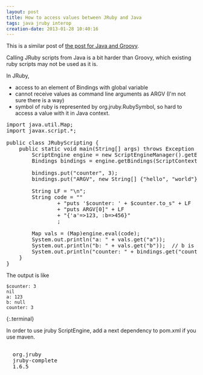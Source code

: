 ```yaml
---
layout: post
title: How to access values between JRuby and Java
tags: java jruby interop
creation-date: 2013-01-28 10:40:16
---
```

This is a similar post of [the post for Java and Groovy][interopjavagroovy].

  [interopjavagroovy]: 2013/01/27/interoperability_between_java_and_groovy.html

Calling JRuby scripts from Java is a bit harder than Groovy, which existing ruby scripts may not be used as it is.

In JRuby,

- access to an element of Bindings with global variable
- cannot receive values as command line arguments as ARGV (I'm not sure there is a way)
- symbol of ruby is represented by org.jruby.RubySymbol, so hard to access a value with it in Java context.

<pre class='brush:java'>
import java.util.Map;
import javax.script.*;

public class JRubyScripting {
	public static void main(String[] args) throws Exception {
		ScriptEngine engine = new ScriptEngineManager().getEngineByName("ruby");
		Bindings bindings = engine.getBindings(ScriptContext.ENGINE_SCOPE);
		
		bindings.put("counter", 3);
		bindings.put("ARGV", new String[] {"hello", "world"});
		
		String LF = "\n";
		String code = ""
				+ "puts '$counter: ' + $counter.to_s" + LF
				+ "puts ARGV[0]" + LF
				+ "{'a'=>123, :b=>456}"
				;
			
		Map vals = (Map)engine.eval(code);
		System.out.println("a: " + vals.get("a"));
		System.out.println("b: " + vals.get("b"));  // b is org.jruby.RubySymbol. it's not easy to access.
		System.out.println("counter: " + bindings.get("counter"));
	}
}
</pre>

The output is like

    $counter: 3
    nil
    a: 123
    b: null
    counter: 3
{:.terminal}


In order to use jruby ScriptEngine, add a next dependency to pom.xml if you use maven.

<pre class='brush:xml'>
<dependency>
  <groupId>org.jruby</groupId>
  <artifactId>jruby-complete</artifactId>
  <version>1.6.5</version>
</dependency>
</pre>

